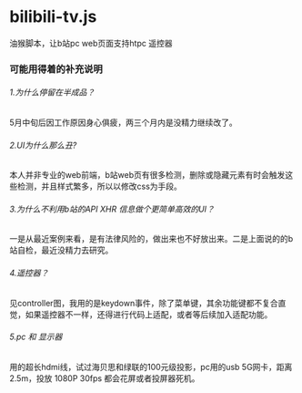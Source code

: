 # bilibili-tv.js
油猴脚本，让b站pc web页面支持htpc 遥控器


### 可能用得着的补充说明
###### 1.为什么停留在半成品？
5月中旬后因工作原因身心俱疲，两三个月内是没精力继续改了。

###### 2.UI为什么那么丑?
本人并非专业的web前端，b站web页有很多检测，删除或隐藏元素有时会触发这些检测，并且样式繁多，所以以修改css为手段。

###### 3.为什么不利用b站的API XHR 信息做个更简单高效的UI？
一是从最近案例来看，是有法律风险的，做出来也不好放出来。二是上面说的的b站自检，最近没精力去研究。

###### 4.遥控器？
见controller图，我用的是keydown事件，除了菜单键，其余功能键都不复合直觉，如果遥控器不一样，还得进行代码上适配，或者等后续加入适配功能。

###### 5.pc 和 显示器
用的超长hdmi线，试过海贝思和绿联的100元级投影，pc用的usb 5G网卡，距离2.5m，投放 1080P 30fps 都会花屏或者投屏器死机。
